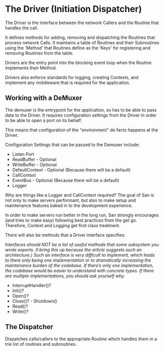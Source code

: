 # The Driver (Initiation Dispatcher)
The Driver is the interface between the network Callers and the Routine
that handles the call. 

It defines methods for adding, removing and dispatching the 
Routines that process network Calls. It maintains a table of Routines and 
their Subroutines using the 'Method' that Routines define as the 
'Keys' for registering and removing Routines from the table.

Drivers are the entry point into the blocking event loop when the 
Routine implements their Method.

Drivers also enforce standards for logging, creating Contexts, and 
implement any middleware that is required for the application.

## Working with a DeMuxer
The demuxer is the entrypoint for the application, so has to be able to
pass data to the Driver. It requires configuration settings from the 
Driver in order to be able to open a port on its behalf.

This means that configuration of the "environment" de facto 
happens at the Driver.

Configuration Settings that can be passed to the Demuxer include:
 - Listen Port
 - ReadBuffer - Optional
 - WriteBuffer - Optional
 - DefaultContext - Optional (Because there will be a default)
 - CallContext
 - EventBus - Optional (Because there will be a default)
 - Logger

Why are things like a Logger and CallContext required? The goal of San
is not only to make servers performant, but also to make setup and
maintenance features baked in to the development experience. 

In order to make servers run better in the long run, San strongly 
encourages (and tries to make easy) following best practices from the 
get go. Therefore, Context and Logging get first class treatment.

There will also be methods that a Driver interface specifies:

*Interfaces should NOT be a list of useful methods that some subsystem you wrote exports. (I bring this up because the article suggests such an architecture.) Such an interface is very difficult to implement, which leads to there only being one implementation or to dramatically increasing the maintenance burden of the codebase. If there’s only one implementation, the codebase would be easier to understand with concrete types. If there are multiple implementations, you should ask yourself why.*

 - InterruptHandler()?
 - Init()?
 - Open()?
 - Close()? - Shutdown()
 - Read()?
 - Write()?

## The Dispatcher
Dispatches calls/callers to the appropriate Routine which handles them
in a trie list of routines and subroutines.